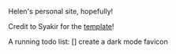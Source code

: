 Helen's personal site, hopefully!

Credit to Syakir for the [template](https://devolio.devaradise.com/)! 

A running todo list:
[] create a dark mode favicon